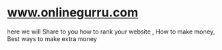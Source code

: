 # www.onlinegurru.com
here we will Share to you how to rank your website , How to make money, Best ways to make extra money
